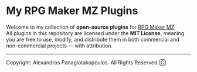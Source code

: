 # My RPG Maker MZ Plugins

Welcome to my collection of **open-source plugins** for [RPG Maker MZ](https://www.rpgmakerweb.com/products/rpg-maker-mz).  
All plugins in this repository are licensed under the **MIT License**, meaning you are free to use, modify, and distribute them in both commercial and non-commercial projects — with attribution.

---

Copyright: Alexandros Panagiotakopoulos. All Rights Reserved Ⓒ.
